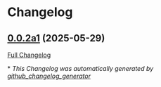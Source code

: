 # Changelog

## [0.0.2a1](https://github.com/NeonGeckoCom/pyklatchat-server/tree/0.0.2a1) (2025-05-29)

[Full Changelog](https://github.com/NeonGeckoCom/pyklatchat-server/compare/0.0.1...0.0.2a1)



\* *This Changelog was automatically generated by [github_changelog_generator](https://github.com/github-changelog-generator/github-changelog-generator)*

